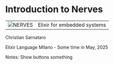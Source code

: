 # Introduction to Nerves

<!--
```elixir

    ████▄▄    ▐███
    █▌  ▀▀██▄▄  ▐█  
    █▌  ▄▄  ▀▀  ▐█  N E R V E S     
    █▌  ▀▀██▄▄  ▐█
    ███▌    ▀▀████


```
-->

|  |  |
|--|--|
| ![NERVES](/slides/images/nerves_logo.png) <!-- .element: class="inline-block mx-auto" --> | Elixir for embedded systems |

Christian Sarnataro

Elixir Language Milano - Some time in May, 2025 <!-- .element class="text-[20px]" -->

Notes: Show buttons something 